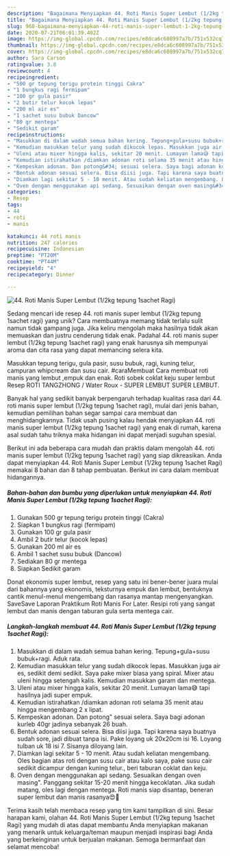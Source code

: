 ```yaml
---
description: "Bagaimana Menyiapkan 44. Roti Manis Super Lembut (1/2kg tepung 1sachet Ragi) Anti Gagal"
title: "Bagaimana Menyiapkan 44. Roti Manis Super Lembut (1/2kg tepung 1sachet Ragi) Anti Gagal"
slug: 968-bagaimana-menyiapkan-44-roti-manis-super-lembut-1-2kg-tepung-1sachet-ragi-anti-gagal
date: 2020-07-21T06:01:39.402Z
image: https://img-global.cpcdn.com/recipes/e8dca6c608997a7b/751x532cq70/44-roti-manis-super-lembut-12kg-tepung-1sachet-ragi-foto-resep-utama.jpg
thumbnail: https://img-global.cpcdn.com/recipes/e8dca6c608997a7b/751x532cq70/44-roti-manis-super-lembut-12kg-tepung-1sachet-ragi-foto-resep-utama.jpg
cover: https://img-global.cpcdn.com/recipes/e8dca6c608997a7b/751x532cq70/44-roti-manis-super-lembut-12kg-tepung-1sachet-ragi-foto-resep-utama.jpg
author: Sara Carson
ratingvalue: 3.8
reviewcount: 4
recipeingredient:
- "500 gr tepung terigu protein tinggi Cakra"
- "1 bungkus ragi fermipam"
- "100 gr gula pasir"
- "2 butir telur kocok lepas"
- "200 ml air es"
- "1 sachet susu bubuk Dancow"
- "80 gr mentega"
- "Sedikit garam"
recipeinstructions:
- "Masukkan di dalam wadah semua bahan kering. Tepung+gula+susu bubuk+ragi. Aduk rata."
- "Kemudian masukkan telur yang sudah dikocok lepas. Masukkan juga air es, sedikit demi sedikit. Saya pake mixer biasa yang spiral. Mixer atau uleni hingga setengah kalis. Kemudian masukkan garam dan mentega."
- "Uleni atau mixer hingga kalis, sekitar 20 menit. Lumayan lama😅 tapi hasilnya jadi super empuk."
- "Kemudian istirahatkan /diamkan adonan roti selama 35 menit atau hingga mengembang 2 x lipat."
- "Kempeskan adonan. Dan potong&#34; sesuai selera. Saya bagi adonan kurleb 40gr jadinya sebanyak 26 buah."
- "Bentuk adonan sesuai selera. Bisa diisi juga. Tapi karena saya buatnya sudah sore, jadi dibuat tanpa isi. Pake loyang uk 20x20cm isi 16. Loyang tulban uk 18 isi 7. Sisanya diloyang lain."
- "Diamkan lagi sekitar 5 - 10 menit. Atau sudah keliatan mengembang. Oles bagian atas roti dengan susu cair atau kalo saya, pake susu cair sedikit dicampur dengan kuning telur., beri taburan coklat dan keju."
- "Oven dengan menggunakan api sedang. Sesuaikan dengan oven masing&#34;. Panggang sekitar 15-20 menit hingga kecoklatan. Jika sudah matang, oles lagi dengan mentega. Roti manis siap disantap, beneran super lembut dan manis rasanya😍🥰"
categories:
- Resep
tags:
- 44
- roti
- manis

katakunci: 44 roti manis 
nutrition: 247 calories
recipecuisine: Indonesian
preptime: "PT20M"
cooktime: "PT44M"
recipeyield: "4"
recipecategory: Dinner

---
```



![44. Roti Manis Super Lembut (1/2kg tepung 1sachet Ragi)](https://img-global.cpcdn.com/recipes/e8dca6c608997a7b/751x532cq70/44-roti-manis-super-lembut-12kg-tepung-1sachet-ragi-foto-resep-utama.jpg)

Sedang mencari ide resep 44. roti manis super lembut (1/2kg tepung 1sachet ragi) yang unik? Cara membuatnya memang tidak terlalu sulit namun tidak gampang juga. Jika keliru mengolah maka hasilnya tidak akan memuaskan dan justru cenderung tidak enak. Padahal 44. roti manis super lembut (1/2kg tepung 1sachet ragi) yang enak harusnya sih mempunyai aroma dan cita rasa yang dapat memancing selera kita.

Masukkan tepung terigu, gula pasir, susu bubuk, ragi, kuning telur, campuran whipcream dan susu cair. #caraMembuat Cara membuat roti manis yang lembut ,empuk dan enak. Roti sobek coklat keju super lembut Resep ROTI TANGZHONG / Water Roux - SUPER LEMBUT SUPER LEMBUT.

Banyak hal yang sedikit banyak berpengaruh terhadap kualitas rasa dari 44. roti manis super lembut (1/2kg tepung 1sachet ragi), mulai dari jenis bahan, kemudian pemilihan bahan segar sampai cara membuat dan menghidangkannya. Tidak usah pusing kalau hendak menyiapkan 44. roti manis super lembut (1/2kg tepung 1sachet ragi) yang enak di rumah, karena asal sudah tahu triknya maka hidangan ini dapat menjadi suguhan spesial.


Berikut ini ada beberapa cara mudah dan praktis dalam mengolah 44. roti manis super lembut (1/2kg tepung 1sachet ragi) yang siap dikreasikan. Anda dapat menyiapkan 44. Roti Manis Super Lembut (1/2kg tepung 1sachet Ragi) memakai 8 bahan dan 8 tahap pembuatan. Berikut ini cara dalam membuat hidangannya.

<!--inarticleads1-->

##### Bahan-bahan dan bumbu yang diperlukan untuk menyiapkan 44. Roti Manis Super Lembut (1/2kg tepung 1sachet Ragi):

1. Gunakan 500 gr tepung terigu protein tinggi (Cakra)
1. Siapkan 1 bungkus ragi (fermipam)
1. Gunakan 100 gr gula pasir
1. Ambil 2 butir telur (kocok lepas)
1. Gunakan 200 ml air es
1. Ambil 1 sachet susu bubuk (Dancow)
1. Sediakan 80 gr mentega
1. Siapkan Sedikit garam


Donat ekonomis super lembut, resep yang satu ini bener-bener juara mulai dari bahannya yang ekonomis, teksturnya empuk dan lembut, bentuknya cantik menul-menul mengembang dan rasanya mantap mengenyangkan. SaveSave Laporan Praktikum Roti Manis For Later. Resipi roti yang sangat lembut dan manis dengan taburan gula serta mentega cair. 

<!--inarticleads2-->

##### Langkah-langkah membuat 44. Roti Manis Super Lembut (1/2kg tepung 1sachet Ragi):

1. Masukkan di dalam wadah semua bahan kering. Tepung+gula+susu bubuk+ragi. Aduk rata.
1. Kemudian masukkan telur yang sudah dikocok lepas. Masukkan juga air es, sedikit demi sedikit. Saya pake mixer biasa yang spiral. Mixer atau uleni hingga setengah kalis. Kemudian masukkan garam dan mentega.
1. Uleni atau mixer hingga kalis, sekitar 20 menit. Lumayan lama😅 tapi hasilnya jadi super empuk.
1. Kemudian istirahatkan /diamkan adonan roti selama 35 menit atau hingga mengembang 2 x lipat.
1. Kempeskan adonan. Dan potong&#34; sesuai selera. Saya bagi adonan kurleb 40gr jadinya sebanyak 26 buah.
1. Bentuk adonan sesuai selera. Bisa diisi juga. Tapi karena saya buatnya sudah sore, jadi dibuat tanpa isi. Pake loyang uk 20x20cm isi 16. Loyang tulban uk 18 isi 7. Sisanya diloyang lain.
1. Diamkan lagi sekitar 5 - 10 menit. Atau sudah keliatan mengembang. Oles bagian atas roti dengan susu cair atau kalo saya, pake susu cair sedikit dicampur dengan kuning telur., beri taburan coklat dan keju.
1. Oven dengan menggunakan api sedang. Sesuaikan dengan oven masing&#34;. Panggang sekitar 15-20 menit hingga kecoklatan. Jika sudah matang, oles lagi dengan mentega. Roti manis siap disantap, beneran super lembut dan manis rasanya😍🥰




Terima kasih telah membaca resep yang tim kami tampilkan di sini. Besar harapan kami, olahan 44. Roti Manis Super Lembut (1/2kg tepung 1sachet Ragi) yang mudah di atas dapat membantu Anda menyiapkan makanan yang menarik untuk keluarga/teman maupun menjadi inspirasi bagi Anda yang berkeinginan untuk berjualan makanan. Semoga bermanfaat dan selamat mencoba!
